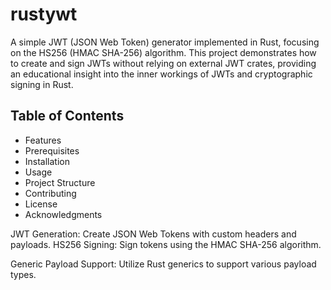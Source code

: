 # rustywt

A simple JWT (JSON Web Token) generator implemented in Rust, focusing on the HS256 (HMAC SHA-256) algorithm. This project demonstrates how to create and sign JWTs without relying on external JWT crates, providing an educational insight into the inner workings of JWTs and cryptographic signing in Rust.

## Table of Contents

   * Features
   * Prerequisites
   * Installation
   * Usage
   * Project Structure
   * Contributing
   * License
   * Acknowledgments


JWT Generation: Create JSON Web Tokens with custom headers and payloads.
HS256 Signing: Sign tokens using the HMAC SHA-256 algorithm.

Generic Payload Support: Utilize Rust generics to support various payload types.   